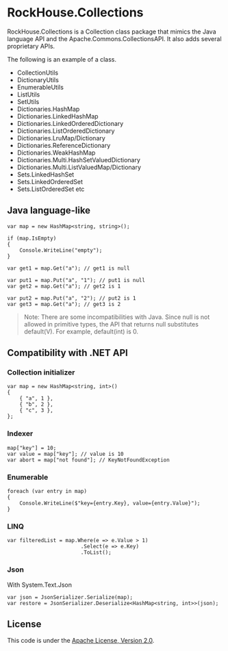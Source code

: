 ﻿RockHouse.Collections
===================

RockHouse.Collections is a Collection class package that mimics the Java language API and the Apache.Commons.CollectionsAPI.
It also adds several proprietary APIs.

The following is an example of a class.
- CollectionUtils
- DictionaryUtils
- EnumerableUtils
- ListUtils
- SetUtils
- Dictionaries.HashMap
- Dictionaries.LinkedHashMap
- Dictionaries.LinkedOrderedDictionary
- Dictionaries.ListOrderedDictionary
- Dictionaries.LruMap/Dictionary
- Dictionaries.ReferenceDictionary
- Dictionaries.WeakHashMap
- Dictionaries.Multi.HashSetValuedDictionary
- Dictionaries.Multi.ListValuedMap/Dictionary
- Sets.LinkedHashSet
- Sets.LinkedOrderedSet
- Sets.ListOrderedSet
etc

Java language-like
-------
```
var map = new HashMap<string, string>();

if (map.IsEmpty)
{
    Console.WriteLine("empty");
}

var get1 = map.Get("a"); // get1 is null

var put1 = map.Put("a", "1"); // put1 is null
var get2 = map.Get("a"); // get2 is 1

var put2 = map.Put("a", "2"); // put2 is 1
var get3 = map.Get("a"); // get3 is 2
```

>Note:
>There are some incompatibilities with Java.
>Since null is not allowed in primitive types, the API that returns null substitutes default(V).
>For example, default(int) is 0.

Compatibility with .NET API
-------
### Collection initializer
```
var map = new HashMap<string, int>()
{
    { "a", 1 },
    { "b", 2 },
    { "c", 3 },
};
```

### Indexer
```
map["key"] = 10;
var value = map["key"]; // value is 10
var abort = map["not found"]; // KeyNotFoundException
```

### Enumerable
```
foreach (var entry in map)
{
    Console.WriteLine($"key={entry.Key}, value={entry.Value}");
}
```

### LINQ
```
var filteredList = map.Where(e => e.Value > 1)
                        .Select(e => e.Key)
                        .ToList();
```

### Json

With System.Text.Json
```
var json = JsonSerializer.Serialize(map);
var restore = JsonSerializer.Deserialize<HashMap<string, int>>(json);
```

License
-------
This code is under the [Apache License, Version 2.0](https://opensource.org/license/apache-2-0/).
